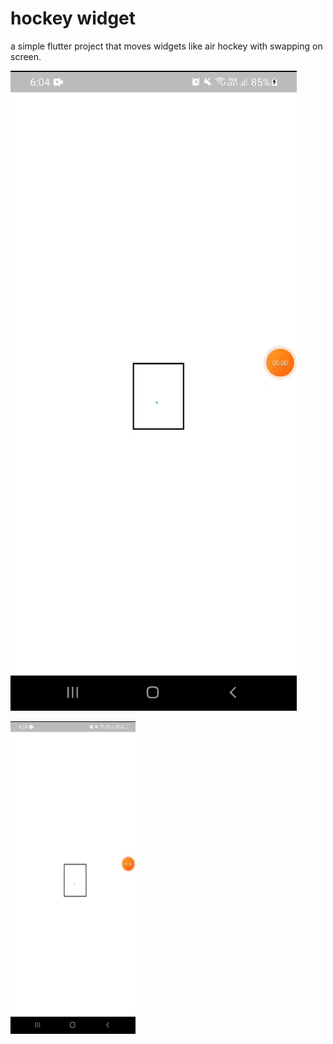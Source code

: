 # hockey widget

a simple flutter project that moves widgets like air hockey with swapping on screen.

![gif](https://github.com/kiaxseventh/HockeyWidget/raw/master/preview.gif?raw=true)

<img src="https://github.com/kiaxseventh/HockeyWidget/raw/master/preview.gif" width="200" height="500">
